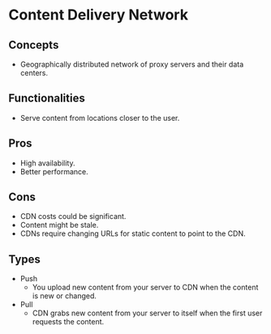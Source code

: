 # Content Delivery Network

## Concepts
- Geographically distributed network of proxy servers and their data centers.

## Functionalities
- Serve content from locations closer to the user.

## Pros
- High availability.
- Better performance.

## Cons
- CDN costs could be significant.
- Content might be stale.
- CDNs require changing URLs for static content to point to the CDN.

## Types
- Push
   - You upload new content from your server to CDN when the content is new or changed.
- Pull
   - CDN grabs new content from your server to itself when the first user requests the content.

